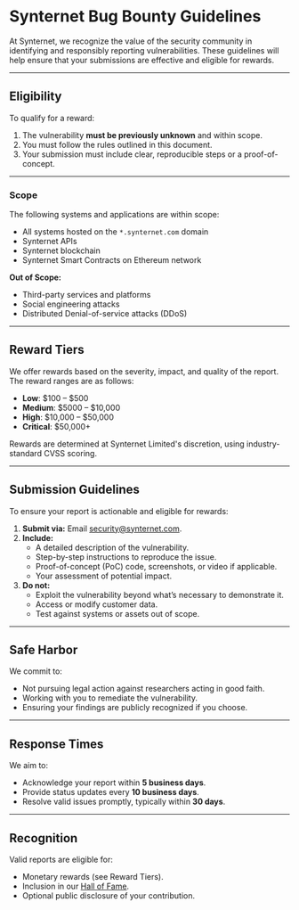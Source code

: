 # Synternet Bug Bounty Guidelines

At Synternet, we recognize the value of the security community in identifying and responsibly reporting vulnerabilities. These guidelines will help ensure that your submissions are effective and eligible for rewards.

---

## **Eligibility**

To qualify for a reward:
1. The vulnerability **must be previously unknown** and within scope.
2. You must follow the rules outlined in this document.
3. Your submission must include clear, reproducible steps or a proof-of-concept.

---

### Scope
The following systems and applications are within scope:
- All systems hosted on the `*.synternet.com` domain
- Synternet APIs
- Synternet blockchain
- Synternet Smart Contracts on Ethereum network

**Out of Scope:**
- Third-party services and platforms
- Social engineering attacks
- Distributed Denial-of-service attacks (DDoS)

---

## **Reward Tiers**

We offer rewards based on the severity, impact, and quality of the report. The reward ranges are as follows:
- **Low**: $100 – $500
- **Medium**: $5000 – $10,000
- **High**: $10,000 – $50,000
- **Critical**: $50,000+

Rewards are determined at Synternet Limited's discretion, using industry-standard CVSS scoring.

---

## **Submission Guidelines**

To ensure your report is actionable and eligible for rewards:
1. **Submit via:** Email [security@synternet.com](mailto:security@synternet.com).
2. **Include:**
   - A detailed description of the vulnerability.
   - Step-by-step instructions to reproduce the issue.
   - Proof-of-concept (PoC) code, screenshots, or video if applicable.
   - Your assessment of potential impact.
3. **Do not:**
   - Exploit the vulnerability beyond what’s necessary to demonstrate it.
   - Access or modify customer data.
   - Test against systems or assets out of scope.

---

## **Safe Harbor**

We commit to:
- Not pursuing legal action against researchers acting in good faith.
- Working with you to remediate the vulnerability.
- Ensuring your findings are publicly recognized if you choose.

---

## **Response Times**

We aim to:
- Acknowledge your report within **5 business days**.
- Provide status updates every **10 business days**.
- Resolve valid issues promptly, typically within **30 days**.

---

## **Recognition**

Valid reports are eligible for:
- Monetary rewards (see Reward Tiers).
- Inclusion in our [Hall of Fame](https://synternet.com/security/hall-of-fame.md).
- Optional public disclosure of your contribution.

